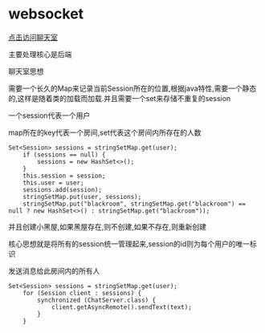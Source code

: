 # websocket

[点击访问聊天室](www.ccx1.top/chat/chat.jsp)

 主要处理核心是后端

 聊天室思想

需要一个长久的Map来记录当前Session所在的位置,根据java特性,需要一个静态的,这样是随着类的加载而加载.并且需要一个set来存储不重复的session

一个session代表一个用户

map所在的key代表一个房间,set代表这个房间内所存在的人数

	Set<Session> sessions = stringSetMap.get(user);
        if (sessions == null) {
            sessions = new HashSet<>();
        }
        this.session = session;
        this.user = user;
        sessions.add(session);
        stringSetMap.put(user, sessions);
        stringSetMap.put("blackroom", stringSetMap.get("blackroom") == null ? new HashSet<>() : stringSetMap.get("blackroom"));

并且创建小黑屋,如果黑屋存在,则不创建,如果不存在,则重新创建

核心思想就是将所有的session统一管理起来,session的id则为每个用户的唯一标识

发送消息给此房间内的所有人

	Set<Session> sessions = stringSetMap.get(user);
        for (Session client : sessions) {
            synchronized (ChatServer.class) {
                client.getAsyncRemote().sendText(text);
            }
        }
